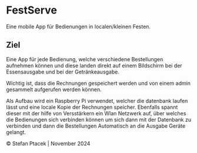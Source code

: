 # FestServe

Eine mobile App für Bedienungen in localen/kleinen Festen.

## Ziel

Eine App für jede Bedienung, welche verschiedene Bestellungen aufnehmen können und diese landen direkt auf einem Bildschirm bei der Essensausgabe und bei der Getränkeausgabe.

Wichtig ist, dass die Rechnungen gespeichert werden und von einem admin gesammelt aufgerufen werden können.

Als Aufbau wird ein Raspberry Pi verwendet, welcher die datenbank laufen lässt und eine locale Kopie der Rechnungen speicher. Ebenfalls spannt dieser mit der hilfe von Versstärkern ein Wlan Netzwerk auf, über welches die Bedienungen sich verbinden können um sich dann mit der Datenbank zu verbinden und dann die Bestellungen Automatisch an die Ausgabe Geräte gelangt.

© Stefan Ptacek | November 2024
